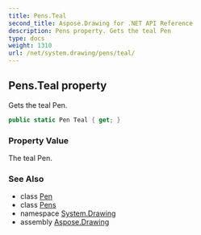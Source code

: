 ```yaml
---
title: Pens.Teal
second_title: Aspose.Drawing for .NET API Reference
description: Pens property. Gets the teal Pen
type: docs
weight: 1310
url: /net/system.drawing/pens/teal/
---
```

## Pens.Teal property

Gets the teal Pen.

```csharp
public static Pen Teal { get; }
```

### Property Value

The teal Pen.

### See Also

* class [Pen](../../pen/)
* class [Pens](../)
* namespace [System.Drawing](../../pens/)
* assembly [Aspose.Drawing](../../../)


